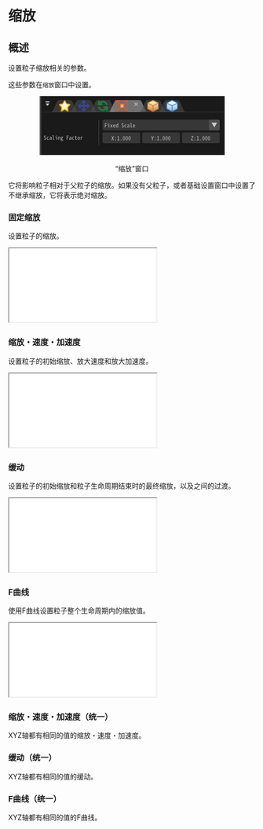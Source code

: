 ﻿# 缩放

## 概述

设置粒子缩放相关的参数。

这些参数在`缩放`窗口中设置。

<div align="center">
<img src="../../img/Tutorial/04_scale_en.png">
<p>“缩放”窗口</p>
</div>

它将影响粒子相对于父粒子的缩放。如果没有父粒子，或者基础设置窗口中设置了不继承缩放，它将表示绝对缩放。

### 固定缩放

设置粒子的缩放。
<iframe src='../../Effects/viewer_ch_CN.html#References/Scale/scale.efkefc' class='effect'></iframe>

### 缩放・速度・加速度

设置粒子的初始缩放、放大速度和放大加速度。
<iframe src='../../Effects/viewer_ch_CN.html#References/Scale/scale_pva.efkefc' class='effect'></iframe>

### 缓动

设置粒子的初始缩放和粒子生命周期结束时的最终缩放，以及之间的过渡。
<iframe src='../../Effects/viewer_ch_CN.html#References/Scale/scale_easing.efkefc' class='effect'></iframe>

### F曲线

使用F曲线设置粒子整个生命周期内的缩放值。
<iframe src='../../Effects/viewer_ch_CN.html#References/Scale/scale_f_curve.efkefc' class='effect'></iframe>

### 缩放・速度・加速度（统一）

XYZ轴都有相同的值的缩放・速度・加速度。

### 缓动（统一）

XYZ轴都有相同的值的缓动。

### F曲线（统一）

XYZ轴都有相同的值的F曲线。